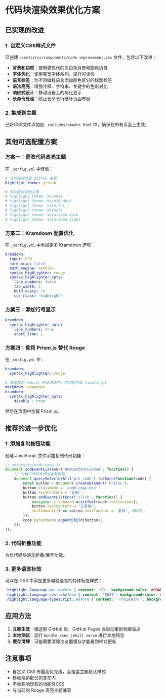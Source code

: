 # 代码块渲染效果优化方案

## 已实现的改进

### 1. 自定义CSS样式文件
已创建 `assets/css/components/code-improvement.css` 文件，包含以下改进：

- **背景和边框**：使用更现代的灰白色背景和圆角边框
- **字体优化**：使用等宽字体系列，提升可读性
- **语言标签**：为不同编程语言添加颜色区分的标题标签
- **语法高亮**：增强注释、字符串、关键字的色彩对比
- **响应式设计**：移动设备上的优化显示
- **长命令处理**：防止长命令行破坏页面布局

### 2. 集成到主题
已将CSS文件添加到 `_includes/header.html` 中，确保在所有页面上生效。

## 其他可选配置方案

### 方案一：更改代码高亮主题

在 `_config.yml` 中修改：

```yaml
# 当前使用的是 github 主题
highlight_theme: github

# 可以尝试其他主题：
# highlight_theme: monokai
# highlight_theme: base16.dark
# highlight_theme: colorful
# highlight_theme: default
# highlight_theme: solarized-dark
# highlight_theme: solarized-light
```

### 方案二：Kramdown 配置优化

在 `_config.yml` 中添加更多 Kramdown 选项：

```yaml
kramdown:
  input: GFM
  hard_wrap: false
  math_engine: mathjax
  syntax_highlighter: rouge
  syntax_highlighter_opts:
    line_numbers: false
    tab_width: 4
    bold_every: 10
    css_class: 'highlight'
```

### 方案三：添加行号显示

```yaml
kramdown:
  syntax_highlighter_opts:
    line_numbers: true
    start_line: 1
```

### 方案四：使用 Prism.js 替代 Rouge

在 `_config.yml` 中：

```yaml
kramdown:
  syntax_highlighter: rouge
  
# 或者禁用 Jekyll 的语法高亮，使用客户端 JavaScript
markdown: kramdown
kramdown:
  syntax_highlighter_opts:
    disable : true
```

然后在页面中加载 Prism.js。

## 推荐的进一步优化

### 1. 添加复制按钮功能

创建 JavaScript 文件添加复制代码功能：

```javascript
// assets/js/code-copy.js
document.addEventListener('DOMContentLoaded', function() {
    // 为每个代码块添加复制按钮
    document.querySelectorAll('pre code').forEach(function(code) {
        const button = document.createElement('button');
        button.className = 'code-copy-btn';
        button.textContent = '复制';
        button.addEventListener('click', function() {
            navigator.clipboard.writeText(code.textContent);
            button.textContent = '已复制';
            setTimeout(() => button.textContent = '复制', 2000);
        });
        code.parentNode.appendChild(button);
    });
});
```

### 2. 代码折叠功能

为长代码块添加折叠/展开功能。

### 3. 更多语言标签

可以在 CSS 中添加更多编程语言的特殊标签样式：

```css
.highlight.language-go::before { content: 'GO'; background-color: #00ADD8; color: white; }
.highlight.language-rust::before { content: 'RUST'; background-color: #000000; color: white; }
.highlight.language-typescript::before { content: 'TYPESCRIPT'; background-color: #3178c6; color: white; }
```

## 应用方法

1. **立即生效**：推送到 GitHub 后，GitHub Pages 会自动重新构建站点
2. **本地测试**：运行 `bundle exec jekyll serve` 进行本地预览
3. **缓存清理**：可能需要清除浏览器缓存才能看到样式更新

## 注意事项

- 自定义 CSS 有最高优先级，会覆盖主题默认样式
- 移动端适配已包含在内
- 不会影响现有的功能性CSS
- 与当前的 Rouge 高亮主题兼容